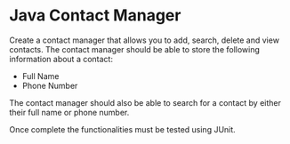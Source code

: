 # Java Contact Manager

Create a contact manager that allows you to add, search, delete and view contacts. 
The contact manager should be able to store the following information about a contact:

- Full Name
- Phone Number

The contact manager should also be able to search for a contact by either their full name or phone number.

Once complete the functionalities must be tested using JUnit.
